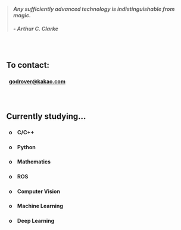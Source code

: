 > #### *Any sufficiently advanced technology is indistinguishable from magic.*
> ##### - Arthur C. Clarke

　

## 　**To contact:**
#### 　　godrover@kakao.com

　

## 　**Currently studying...**
#### 　　o　C/C++
#### 　　o　Python
#### 　　o　Mathematics
#### 　　o　ROS
#### 　　o　Computer Vision
#### 　　o　Machine Learning
#### 　　o　Deep Learning
